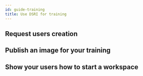 ```yaml
---
id: guide-training
title: Use DSRI for training
---
```



## Request users creation


## Publish an image for your training


## Show your users how to start a workspace

